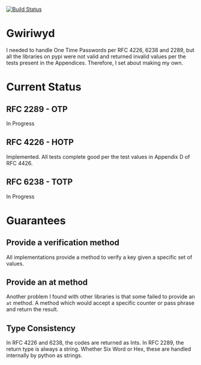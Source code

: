 [![Build Status](https://travis-ci.org/ccubed/Gwiriwyd.svg?branch=master)](https://travis-ci.org/ccubed/Gwiriwyd)
# Gwiriwyd
I needed to handle One Time Passwords per RFC 4226, 6238 and 2289, but all the libraries on pypi were not valid and returned invalid values per the tests present in the Appendices. Therefore, I set about making my own.

# Current Status
## RFC 2289 - OTP
In Progress

## RFC 4226 - HOTP
Implemented. All tests complete good per the test values in Appendix D of RFC 4426.

## RFC 6238 - TOTP
In Progress

# Guarantees
## Provide a verification method
All implementations provide a method to verify a key given a specific set of values.

## Provide an at method
Another problem I found with other libraries is that some failed to provide an `at` method. A method which would accept a specific counter or pass phrase and return the result.

## Type Consistency
In RFC 4226 and 6238, the codes are returned as Ints.
In RFC 2289, the return type is always a string. Whether Six Word or Hex, these are handled internally by python as strings.
